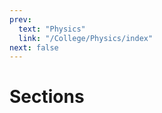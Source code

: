 ```yaml
---
prev:
  text: "Physics"
  link: "/College/Physics/index"
next: false
---
```


# Sections

<!-- - [Section One](SectionOne.md) -->
<!-- - [Section Two](SectionTwo.md) -->
<!-- - [Section Three](SectionThree.md) -->
